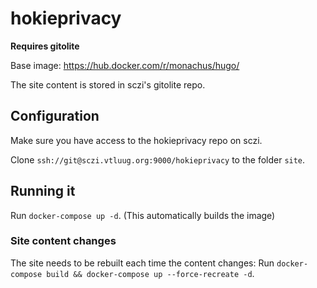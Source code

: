 # hokieprivacy

**Requires gitolite**

Base image: https://hub.docker.com/r/monachus/hugo/

The site content is stored in sczi's gitolite repo.



## Configuration

Make sure you have access to the hokieprivacy repo on sczi.

Clone `ssh://git@sczi.vtluug.org:9000/hokieprivacy` to the folder `site`.


## Running it

Run `docker-compose up -d`. (This automatically builds the image)


### Site content changes

The site needs to be rebuilt each time the content changes:
Run `docker-compose build && docker-compose up --force-recreate -d`.
